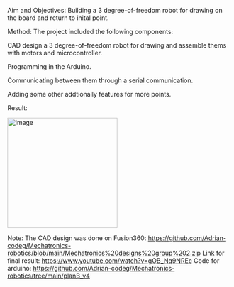 

Aim and Objectives:
Building a 3 degree-of-freedom robot for drawing on the board and return to inital point.

Method:
The project included the following components:

CAD design a 3 degree-of-freedom robot for drawing and assemble thems with motors and microcontroller.

Programming in the Arduino.

Communicating between them through a serial communication.

Adding some other addtionally features for more points.

Result:

<img width="248" alt="image" src="https://github.com/user-attachments/assets/c44212d2-acf6-422e-8108-8b082c0af7b4" />





Note:
The CAD design was done on Fusion360: https://github.com/Adrian-codeg/Mechatronics-robotics/blob/main/Mechatronics%20designs%20group%202.zip
Link for final result: https://www.youtube.com/watch?v=gOB_Nq9NREc
Code for arduino: https://github.com/Adrian-codeg/Mechatronics-robotics/tree/main/planB_v4


